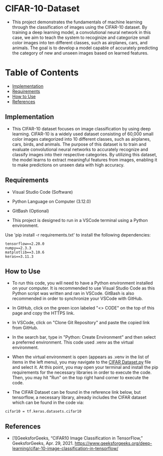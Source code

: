 # CIFAR-10-Dataset
- This project demonstrates the fundamentals of machine learning through the classification of images using the CIFAR-10 dataset. By training a deep learning model, a convolutional neural network in this case, we aim to teach the system to recoginize and categorize small color images into ten different classes, such as airplanes, cars, and animals. The goal is to develop a model capable of accurately predicting the category of new and unseen images based on learned features.

# Table of Contents
- [Implementation](#implementation)
- [Requirements](#requirements)
- [How to Use](#how-to-use)
- [References](#references)

## Implementation
- This CIFAR-10 dataset focuses on image classification by using deep learning. CIFAR-10 is a widely used dataset consisting of 60,000 small color images categorized into 10 different classes, such as airplanes, cars, birds, and animals. The purpose of this dataset is to train and evaluate convolutional neural networks to accurately recognize and classify images into their respective categories. By utilizing this dataset, the model learns to extract meaningful features from images, enabling it to make predictions on unseen data with high accuracy. 

## Requirements
- Visual Studio Code (Software)
- Python Language on Computer (3.12.0)
- GitBash (Optional)

- This project is designed to run in a VSCode terminal using a Python environment.

Use 'pip install -r requirements.txt' to install the following dependencies:
```
tensorflow==2.20.0
numpy==2.3.3
matplotlib==3.10.6
keras==3.11.3
```

## How to Use
- To run this code, you will need to have a Python environment installed on your computer. It is recommended to use Visual Studio Code as this Python script was written and ran in VSCode. GitBash is also recommended in order to synchronize your VSCode with GitHub.
- In GitHub, click on the green icon labeled "<> CODE" on the top of this page and copy the HTTPS link.
- In VSCode, click on "Clone Git Repository" and paste the copied link from GitHub.
- In the search bar, type in "Python: Create Environment" and then select a preferred environment. This code used .venv as the virtual environment.
- When the virtual environment is open (appears as .venv in the list of items in the left menu), you may navigate to the [CIFAR Dataset.py](/src/CIFAR%20Dataset.py) file and select it. At this point, you may open your terminal and install the pip requirements for the necessary libraries in order to execute the code. Then, you may hit "Run" on the top right hand corner to execute the code.

- The CIFAR Dataset can be found in the reference link below, but tensorflow, a necessary library, already includes the CIFAR dataset which can be found in the code via:
```
cifar10 = tf.keras.datasets.cifar10
```

## References
- [1]GeeksforGeeks, “CIFAR10 Image Classification in TensorFlow,” GeeksforGeeks, Apr. 29, 2021. https://www.geeksforgeeks.org/deep-learning/cifar-10-image-classification-in-tensorflow/
